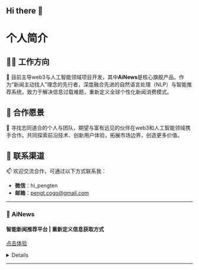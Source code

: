 ## Hi there 👋
# 个人简介
## 👨‍💻 工作方向
🔭 目前主导web3与人工智能领域项目开发，其中**AiNews**是核心旗舰产品。作为“新闻主动找人”理念的先行者，深度融合先进的自然语言处理（NLP）与智能推荐系统，致力于解决信息过载难题，重新定义全球个性化新闻消费模式。

## 🤝 合作愿景
👯 寻找志同道合的个人与团队，期望与富有远见的伙伴在web3和人工智能领域携手合作。共同探索前沿技术、创新用户体验，拓展市场边界，创造更多价值。

## 📮 联系渠道
📫 欢迎交流合作，可通过以下方式联系我：
- **微信**：hi_pengten
- **邮箱**：pengt.cogo@gmail.com 

---
### 🧠 **AiNews**  
#### 智能新闻推荐平台 | 重新定义信息获取方式  
[点击体验](http://ainews.ownworld.world)
<details>
  
**核心理念**  
打破传统“人找新闻”的被动模式，让 **AI 驱动新闻主动匹配用户需求**，从根源解决信息过载与筛选难题。  

**核心优势**  
- 🧩 **自然语言理解**：基于 Transformer 架构，深度解析用户兴趣描述，实现超越关键词的语义级匹配  
- 🎯 **95% 推荐准确率**：依托 NLP 深度学习算法，从 500+ 全球权威新闻源中精准筛选  
- ⚡ **5分钟突发推送**：实时监控热点事件，极速传递关键信息  
- 🌐 **多语言无缝切换**：中英文界面自由切换，全球视野本土化呈现  

**目标用户**  
科技从业者、投资人、知识工作者、媒体人等对信息质量与获取效率有高要求的专业群体。  

**体验智能新闻，告别信息焦虑**  
*让 AI 成为你的专属新闻助理*  
</details>

---


